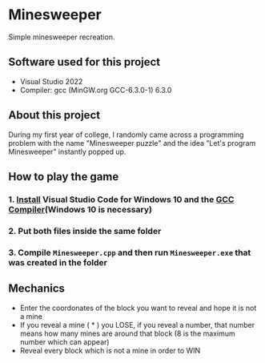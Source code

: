 # Minesweeper
Simple minesweeper recreation.

## Software used for this project
- Visual Studio 2022
- Compiler: gcc (MinGW.org GCC-6.3.0-1) 6.3.0

## About this project
During my first year of college, I randomly came across a programming problem with the name "Minesweeper puzzle" and the idea "Let's program Minesweeper" instantly popped up.

## How to play the game
### 1. [Install](https://code.visualstudio.com/download) Visual Studio Code for Windows 10 and the [GCC Compiler](https://sourceforge.net/projects/mingw-w64/)(Windows 10 is necessary)
### 2. Put both files inside the same folder
### 3. Compile `Minesweeper.cpp` and then run `Minesweeper.exe` that was created in the folder


## Mechanics
- Enter the coordonates of the block you want to reveal and hope it is not a mine 
- If you reveal a mine ( * ) you LOSE, if you reveal a number, that number means how many mines are around that block (8 is the maximum number which can appear)
- Reveal every block which is not a mine in order to WIN
